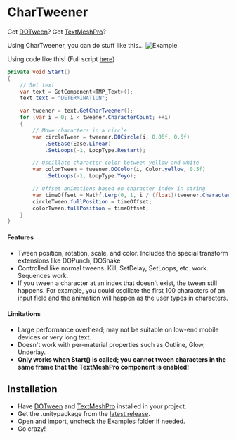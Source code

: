 # CharTweener
Got [DOTween](http://dotween.demigiant.com/index.php)? Got [TextMeshPro](https://assetstore.unity.com/packages/essentials/beta-projects/textmesh-pro-84126)?

Using CharTweener, you can do stuff like this...
![Example](https://github.com/mdechatech/CharTweener/blob/master/Content/example_simple.gif)

Using code like this! (Full script [here](https://github.com/mdechatech/CharTweener/blob/master/Assets/CharTween/Examples/CharTweenExampleSimple.cs))
```c#
private void Start()
{
    // Set text
    var text = GetComponent<TMP_Text>();
    text.text = "DETERMINATION";

    var tweener = text.GetCharTweener();    
    for (var i = 0; i < tweener.CharacterCount; ++i)
    {
        // Move characters in a circle
        var circleTween = tweener.DOCircle(i, 0.05f, 0.5f)
            .SetEase(Ease.Linear)
            .SetLoops(-1, LoopType.Restart);

        // Oscillate character color between yellow and white
        var colorTween = tweener.DOColor(i, Color.yellow, 0.5f)
            .SetLoops(-1, LoopType.Yoyo);

        // Offset animations based on character index in string
        var timeOffset = Mathf.Lerp(0, 1, i / (float)(tweener.CharacterCount - 1));
        circleTween.fullPosition = timeOffset;
        colorTween.fullPosition = timeOffset;
    }
}
```
#### Features
- Tween position, rotation, scale, and color. Includes the special transform extensions like DOPunch, DOShake
- Controlled like normal tweens. Kill, SetDelay, SetLoops, etc. work. Sequences work.
- If you tween a character at an index that doesn't exist, the tween still happens. For example, you could oscillate the first 100 characters of an input field and the animation will happen as the user types in characters. 

#### Limitations
- Large performance overhead; may not be suitable on low-end mobile devices or very long text.
- Doesn't work with per-material properties such as Outline, Glow, Underlay.
- **Only works when Start() is called; you cannot tween characters in the same frame that the TextMeshPro component is enabled!**

## Installation
- Have [DOTween](http://dotween.demigiant.com/index.php) and [TextMeshPro](https://assetstore.unity.com/packages/essentials/beta-projects/textmesh-pro-84126) installed in your project.
- Get the .unitypackage from the [latest release](https://github.com/mdechatech/CharTweener/releases).
- Open and import, uncheck the Examples folder if needed.
- Go crazy!

